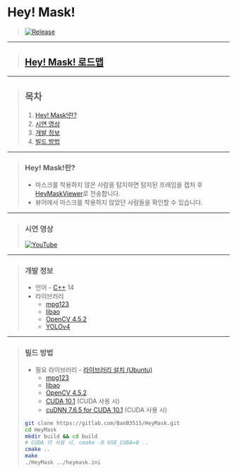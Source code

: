 # **Hey! Mask!**

> [![Release](https://img.shields.io/badge/Release-v1.0-2F9D27?style=for-the-badge&logo=GitLab&logoColor=white)](https://gitlab.com/BanB3515/HeyMask/-/releases)

---

> ## **[Hey! Mask! 로드맵](https://www.notion.so/banb/Hey-Mask-3148ffa35f3a4d53a6f3d350dcce538d)**

---

> ## **목차**
>
> 1. [Hey! Mask!란?](#Hey-Mask란)
> 2. [시연 영상](#시연-영상)
> 3. [개발 정보](#개발-정보)
> 4. [빌드 방법](#빌드-방법)

---

> ### **Hey! Mask!란?**
>
> -   마스크를 착용하지 않은 사람을 탐지하면 탐지된 프레임을 캡처 후 [HeyMaskViewer](https://gitlab.com/banb3515/HeyMaskViewer)로 전송합니다.
> -   뷰어에서 마스크를 착용하지 않았던 사람들을 확인할 수 있습니다.

---

> ### **시연 영상**
>
> [![YouTube](https://img.youtube.com/vi/MhC4nj6zl-4/0.jpg)](https://www.youtube.com/watch?v=MhC4nj6zl-4)

---

> ### **개발 정보**
>
> -   언어 - [C++](https://isocpp.org/) 14
> -   라이브러리
>     -   [mpg123](https://www.mpg123.de/)
>     -   [libao](https://www.xiph.org/ao/)
>     -   [OpenCV 4.5.2](https://opencv.org/releases/)
>     -   [YOLOv4](https://github.com/AlexeyAB/darknet)

---

> ### **빌드 방법**
>
> -   필요 라이브러리 - [라이브러리 설치 (Ubuntu)](https://www.notion.so/Hey-Mask-3148ffa35f3a4d53a6f3d350dcce538d#67e2f52458144e38b6299406e1047475)
>     -   [mpg123](https://www.mpg123.de/)
>     -   [libao](https://www.xiph.org/ao/)
>     -   [OpenCV 4.5.2](https://opencv.org/releases/)
>     -   [CUDA 10.1](https://developer.nvidia.com/cuda-toolkit-archive) (CUDA 사용 시)
>     -   [cuDNN 7.6.5 for CUDA 10.1](https://developer.nvidia.com/cudnn) (CUDA 사용 시)
>
> ```bash
> git clone https://gitlab.com/BanB3515/HeyMask.git
> cd HeyMask
> mkdir build && cd build
> # CUDA 미 사용 시, cmake -D USE_CUDA=0 ..
> cmake ..
> make
> ./HeyMask ../heymask.ini
> ```
